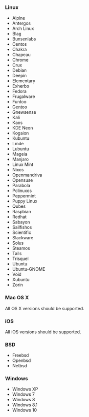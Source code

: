 ### Linux

- Alpine
- Antergos
- Arch Linux
- Blag
- Bunsenlabs
- Centos
- Chakra
- Chapeau
- Chrome
- Crux
- Debian
- Deepin
- Elementary
- Exherbo
- Fedora
- Frugalware
- Funtoo
- Gentoo
- Gnewsense
- Kali
- Kaos
- KDE Neon
- Kogaion
- Kubuntu
- Lmde
- Lubuntu
- Mageia
- Manjaro
- Linux Mint
- Nixos
- Openmandriva
- Opensuse
- Parabola
- Pclinuxos
- Peppermint
- Puppy Linux
- Qubes
- Raspbian
- Redhat
- Sabayon
- Sailfishos
- Scientific
- Slackware
- Solus
- Steamos
- Tails
- Trisquel
- Ubuntu
- Ubuntu-GNOME
- Void
- Xubuntu
- Zorin


### Mac OS X

All OS X versions should be supported.

### iOS

All iOS versions should be supported.

### BSD

- Freebsd
- Openbsd
- Netbsd

### Windows

- Windows XP
- Windows 7
- Windows 8
- Windows 8.1
- Windows 10